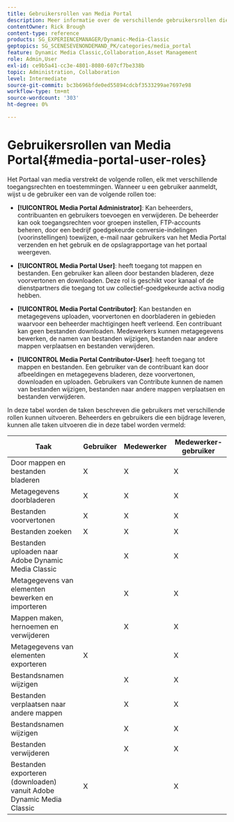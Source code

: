 ```yaml
---
title: Gebruikersrollen van Media Portal
description: Meer informatie over de verschillende gebruikersrollen die beschikbaar zijn in Media Portal in Adobe Dynamic Media Classic.
contentOwner: Rick Brough
content-type: reference
products: SG_EXPERIENCEMANAGER/Dynamic-Media-Classic
geptopics: SG_SCENESEVENONDEMAND_PK/categories/media_portal
feature: Dynamic Media Classic,Collaboration,Asset Management
role: Admin,User
exl-id: ce9b5a41-cc3e-4801-8080-607cf7be338b
topic: Administration, Collaboration
level: Intermediate
source-git-commit: bc3b696bfde0ed55894cdcbf3533299ae7697e98
workflow-type: tm+mt
source-wordcount: '303'
ht-degree: 0%

---
```


# Gebruikersrollen van Media Portal{#media-portal-user-roles}

Het Portaal van media verstrekt de volgende rollen, elk met verschillende toegangsrechten en toestemmingen. Wanneer u een gebruiker aanmeldt, wijst u de gebruiker een van de volgende rollen toe:

* **[!UICONTROL Media Portal Administrator]**: Kan beheerders, contribuanten en gebruikers toevoegen en verwijderen. De beheerder kan ook toegangsrechten voor groepen instellen, FTP-accounts beheren, door een bedrijf goedgekeurde conversie-indelingen (voorinstellingen) toewijzen, e-mail naar gebruikers van het Media Portal verzenden en het gebruik en de opslagrapportage van het portaal weergeven.

* **[!UICONTROL Media Portal User]**: heeft toegang tot mappen en bestanden. Een gebruiker kan alleen door bestanden bladeren, deze voorvertonen en downloaden. Deze rol is geschikt voor kanaal of de dienstpartners die toegang tot uw collectief-goedgekeurde activa nodig hebben.

* **[!UICONTROL Media Portal Contributor]**: Kan bestanden en metagegevens uploaden, voorvertonen en doorbladeren in gebieden waarvoor een beheerder machtigingen heeft verleend. Een contribuant kan geen bestanden downloaden. Medewerkers kunnen metagegevens bewerken, de namen van bestanden wijzigen, bestanden naar andere mappen verplaatsen en bestanden verwijderen.

* **[!UICONTROL Media Portal Contributor-User]**: heeft toegang tot mappen en bestanden. Een gebruiker van de contribuant kan door afbeeldingen en metagegevens bladeren, deze voorvertonen, downloaden en uploaden. Gebruikers van Contribute kunnen de namen van bestanden wijzigen, bestanden naar andere mappen verplaatsen en bestanden verwijderen.

In deze tabel worden de taken beschreven die gebruikers met verschillende rollen kunnen uitvoeren. Beheerders en gebruikers die een bijdrage leveren, kunnen alle taken uitvoeren die in deze tabel worden vermeld:

| Taak | Gebruiker | Medewerker | Medewerker-gebruiker |
| --- | --- | --- | --- |
| Door mappen en bestanden bladeren | X | X | X |
| Metagegevens doorbladeren | X | X | X |
| Bestanden voorvertonen | X | X | X |
| Bestanden zoeken | X | X | X |
| Bestanden uploaden naar Adobe Dynamic Media Classic | | X | X |
| Metagegevens van elementen bewerken en importeren | | X | X |
| Mappen maken, hernoemen en verwijderen | | X | X |
| Metagegevens van elementen exporteren | X | | X |
| Bestandsnamen wijzigen | | X | X |
| Bestanden verplaatsen naar andere mappen | | X | X |
| Bestandsnamen wijzigen | | X | X |
| Bestanden verwijderen | | X | X |
| Bestanden exporteren (downloaden) vanuit Adobe Dynamic Media Classic | X | | X |
